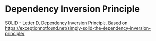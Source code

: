# Dependency Inversion Principle
SOLID - Letter D, Dependency Inversion Principle. Based on https://exceptionnotfound.net/simply-solid-the-dependency-inversion-principle/
